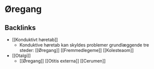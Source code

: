 # Øregang

## Backlinks
* [[Konduktivt høretab]]
	* Konduktive høretab kan skyldes problemer grundlæggende tre steder: [[Øregang]]
	[[Fremmedlegeme]]
	[[Kolesteaom]]
* [[Otalgi]]
	* [[Øregang]]
	[[Otitis externa]]
	[[Cerumen]]

<!-- {BearID:704B194B-9E36-4232-8D73-D2C1F6BD01A9-6575-0000054B10E702C8} -->
